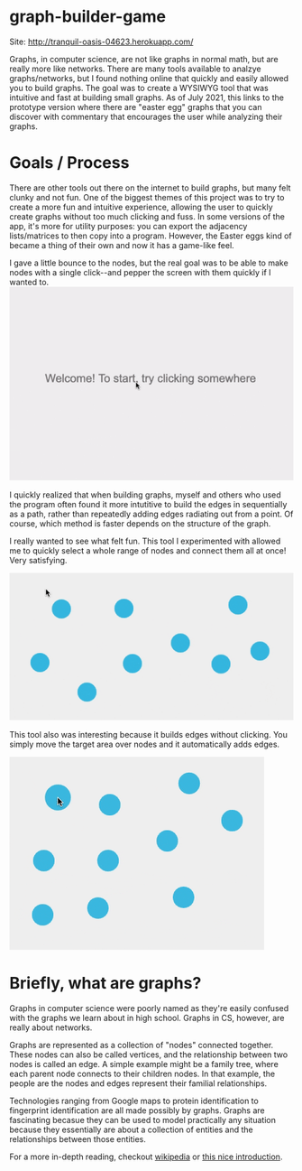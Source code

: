 # graph-builder-game

Site: http://tranquil-oasis-04623.herokuapp.com/

Graphs, in computer science, are not like graphs in normal math, but are really more like networks. There are many tools available to analzye graphs/networks, but I found nothing online that quickly and easily allowed you to build graphs. The goal was to create a WYSIWYG tool that was intuitive and fast at building small graphs. As of July 2021, this links to the prototype version where there are "easter egg" graphs that you can discover with commentary that encourages the user while analyzing their graphs. 

# Goals / Process
There are other tools out there on the internet to build graphs, but many felt clunky and not fun. One of the biggest themes of this project was to try to create a more fun and intuitive experience, allowing the user to quickly create graphs without too much clicking and fuss. In some versions of the app, it's more for utility purposes: you can export the adjacency lists/matrices to then copy into a program. However, the Easter eggs kind of became a thing of their own and now it has a game-like feel.

I gave a little bounce to the nodes, but the real goal was to be able to make nodes with a single click--and pepper the screen with them quickly if I wanted to.
![Basic use tool](screenshots/basic-use-many-nodes-1.gif)

I quickly realized that when building graphs, myself and others who used the program often found it more intutitive to build the edges in sequentially as a path, rather than repeatedly adding edges radiating out from a point. Of course, which method is faster depends on the structure of the graph.

I really wanted to see what felt fun. This tool I experimented with allowed me to quickly select a whole range of nodes and connect them all at once! Very satisfying.

![Complete tool](screenshots/drag-complete-tool-1.gif)

This tool also was interesting because it builds edges without clicking. You simply move the target area over nodes and it automatically adds edges.

![Complete tool](screenshots/path-tool-1.gif)

# Briefly, what are graphs?
Graphs in computer science were poorly named as they're easily confused with the graphs we learn about in high school. Graphs in CS, however, are really about networks. 

Graphs are represented as a collection of "nodes" connected together. These nodes can also be called vertices, and the relationship between two nodes is called an edge. A simple example might be a family tree, where each parent node connects to their children nodes. In that example, the people are the nodes and edges represent their familial relationships. 

Technologies ranging from Google maps to protein identification to fingerprint identification are all made possibly by graphs. Graphs are fascinating becasue they can be used to model practically any situation because they essentially are about a collection of entities and the relationships between those entities.

For a more in-depth reading, checkout [wikipedia](https://en.wikipedia.org/wiki/Graph_theory) or [this nice introduction](https://medium.com/basecs/a-gentle-introduction-to-graph-theory-77969829ead8). 
